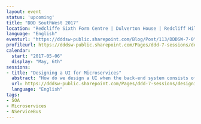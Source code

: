 ```yaml
---
layout: event
status: 'upcoming'
title: "DDD SouthWest 2017"
location: "Redcliffe Sixth Form Centre | Dulverton House | Redcliff Hill | Bristol | BS1 6RB"
language: "English"
eventurl: "https://dddsw-public.sharepoint.com/Blog/Post/113/DDDSW-7-0"
profileurl: https://dddsw-public.sharepoint.com/Pages/ddd-7-sessions/designing-a-ui-for-microservices.aspx
calendar:
  start: "2017-05-06"
  display: "May, 6th"
sessions:
- title: "Designing a UI for Microservices"
  abstract: "How do we design a UI when the back-end system consists of dozens (or more) microservices? We have separation and autonomy on the back end, but on the front end this all needs to come back together. How do we stop it from turning into a mess of spaghetti code? How do we prevent simple actions from causing an inefficient torrent of web requests? Join Mauro in building a Composite UI for Microservices from scratch, using .NET Core. Walk away with a clear understanding of what Services UI Composition is and how you can architect front end to be Microservices ready."
  url: https://dddsw-public.sharepoint.com/Pages/ddd-7-sessions/designing-a-ui-for-microservices.aspx
  language: "English"
tags:
- SOA
- Microservices
- NServiceBus
---
```

